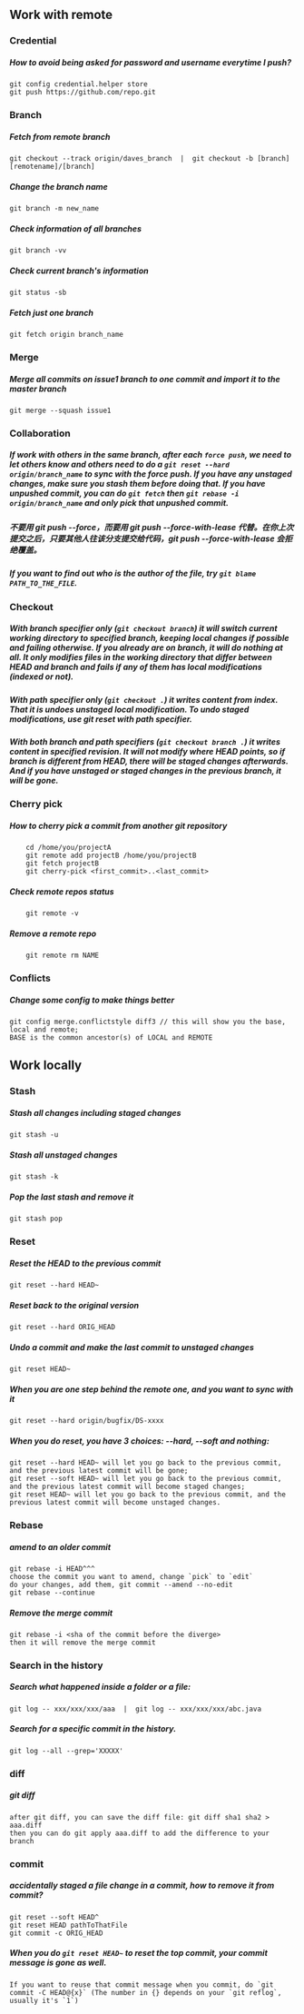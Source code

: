 


## Work with remote   

### Credential   
##### How to avoid being asked for password and username everytime I push?  
    git config credential.helper store
    git push https://github.com/repo.git

### Branch    
##### Fetch from remote branch  
    git checkout --track origin/daves_branch  |  git checkout -b [branch] [remotename]/[branch]

##### Change the branch name  
    git branch -m new_name
    
##### Check information of all branches
    git branch -vv
    
##### Check current branch's information
    git status -sb

##### Fetch just one branch
    git fetch origin branch_name


### Merge  
##### Merge all commits on issue1 branch to one commit and import it to the master branch
    git merge --squash issue1
    
### Collaboration
##### If work with others in the same branch, after each `force push`, we need to let others know and others need to do a `git reset --hard origin/branch_name` to sync with the force push. If you have any unstaged changes, make sure you stash them before doing that. If you have unpushed commit, you can do `git fetch` then `git rebase -i origin/branch_name` and only pick that unpushed commit.

##### 不要用 git push --force，而要用 git push --force-with-lease 代替。在你上次提交之后，只要其他人往该分支提交给代码，git push --force-with-lease 会拒绝覆盖。

##### If you want to find out who is the author of the file, try `git blame PATH_TO_THE_FILE`.

### Checkout   
##### With branch specifier only (`git checkout branch`) it will switch current working directory to specified branch, keeping local changes if possible and failing otherwise. If you already are on branch, it will do nothing at all. It only modifies files in the working directory that differ between  HEAD and branch and fails if any of them has local modifications (indexed or not).
##### With path specifier only (`git checkout .`) it writes content from index. That it is undoes unstaged local modification. To undo staged modifications, use git reset with path specifier.
##### With both branch and path specifiers (`git checkout branch .`) it writes content in specified revision. It will not modify where HEAD points, so if branch is different from HEAD, there will be staged changes afterwards. And if you have unstaged or staged changes in the previous branch, it will be gone.  

### Cherry pick

##### How to cherry pick a commit from another git repository  

        cd /home/you/projectA
        git remote add projectB /home/you/projectB
        git fetch projectB
        git cherry-pick <first_commit>..<last_commit>
        
##### Check remote repos status

        git remote -v
        
##### Remove a remote repo

        git remote rm NAME

### Conflicts

##### Change some config to make things better

    git config merge.conflictstyle diff3 // this will show you the base, local and remote; 
    BASE is the common ancestor(s) of LOCAL and REMOTE

## Work locally  

### Stash   

##### Stash all changes including staged changes  
    git stash -u 
##### Stash all unstaged changes
    git stash -k 
##### Pop the last stash and remove it
    git stash pop 

### Reset  

##### Reset the HEAD to the previous commit  
    git reset --hard HEAD~
##### Reset back to the original version  
    git reset --hard ORIG_HEAD
##### Undo a commit and make the last commit to unstaged changes  
    git reset HEAD~
##### When you are one step behind the remote one, and you want to sync with it  
    git reset --hard origin/bugfix/DS-xxxx
##### When you do reset, you have 3 choices: --hard, --soft and nothing: 
    git reset --hard HEAD~ will let you go back to the previous commit, and the previous latest commit will be gone;
    git reset --soft HEAD~ will let you go back to the previous commit, and the previous latest commit will become staged changes;
    git reset HEAD~ will let you go back to the previous commit, and the previous latest commit will become unstaged changes.
    
### Rebase

##### amend to an older commit
    git rebase -i HEAD^^^
    choose the commit you want to amend, change `pick` to `edit`
    do your changes, add them, git commit --amend --no-edit
    git rebase --continue
    
##### Remove the merge commit  
    git rebase -i <sha of the commit before the diverge>
    then it will remove the merge commit

    
### Search in the history  

##### Search what happened inside a folder or a file: 
    git log -- xxx/xxx/xxx/aaa  |  git log -- xxx/xxx/xxx/abc.java
    
##### Search for a specific commit in the history.
    git log --all --grep='XXXXX'
    
    
### diff

##### git diff
    after git diff, you can save the diff file: git diff sha1 sha2 > aaa.diff
    then you can do git apply aaa.diff to add the difference to your branch
    
    
### commit

##### accidentally staged a file change in a commit, how to remove it from commit?
    git reset --soft HEAD^
    git reset HEAD pathToThatFile
    git commit -c ORIG_HEAD
    
##### When you do `git reset HEAD~` to reset the top commit, your commit message is gone as well. 
    If you want to reuse that commit message when you commit, do `git commit -C HEAD@{x}` (The number in {} depends on your `git reflog`, usually it's `1`)
    
